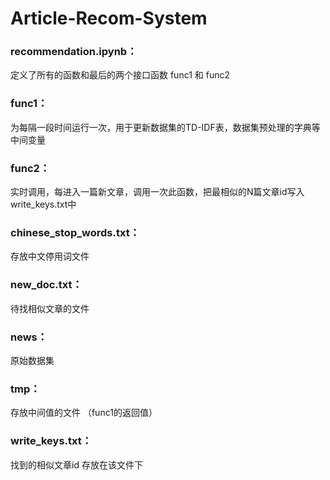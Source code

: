 # Article-Recom-System

### recommendation.ipynb：  
定义了所有的函数和最后的两个接口函数 func1 和 func2

### func1：
为每隔一段时间运行一次，用于更新数据集的TD-IDF表，数据集预处理的字典等中间变量  

### func2：  
实时调用，每进入一篇新文章，调用一次此函数，把最相似的N篇文章id写入 write_keys.txt中

### chinese_stop_words.txt： 
存放中文停用词文件

### new_doc.txt： 
待找相似文章的文件

### news： 
原始数据集

### tmp： 
存放中间值的文件 （func1的返回值） 

### write_keys.txt：
找到的相似文章id 存放在该文件下
